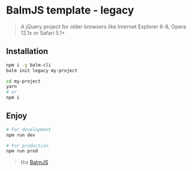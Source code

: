 # BalmJS template - legacy

> A jQuery project for older browsers like Internet Explorer 6-8, Opera 12.1x or Safari 5.1+

## Installation

```sh
npm i -g balm-cli
balm init legacy my-project

cd my-project
yarn
# or
npm i
```

## Enjoy

```sh
# For development
npm run dev

# For production
npm run prod
```

> thx [BalmJS](https://balmjs.com/)
